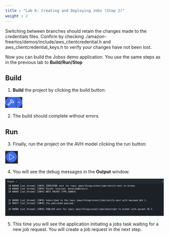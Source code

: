 ```yaml
---
title : "Lab 6: Creating and Deploying Jobs (Step 2)"
weight : 2
---
```


Switching between branches should retain the changes made to the credentials files. Confirm by checking ./amazon-freertos/demos/include/aws_clientcredential.h and aws_clientcredential_keys.h to verify your changes have not been lost.

Now you can build the Jobss demo application. You use the same steps as in the previous lab to **Build/Run/Stop**

## Build

1. **Build** the project by clicking the build button: 

![Build Button](/static/build_button.png)

2. The build should complete without errors. 

## Run

3. Finally, run the project on the AVH model clicking the run button: 

![Run Button](/static/run_button.png)

4. You will see the debug messages in the **Output** window:

![jobs output](/static/output_window-2.png)

5. This time you will see the application initiating a jobs task waiting for a new job request. You will create a job request in the next step.

